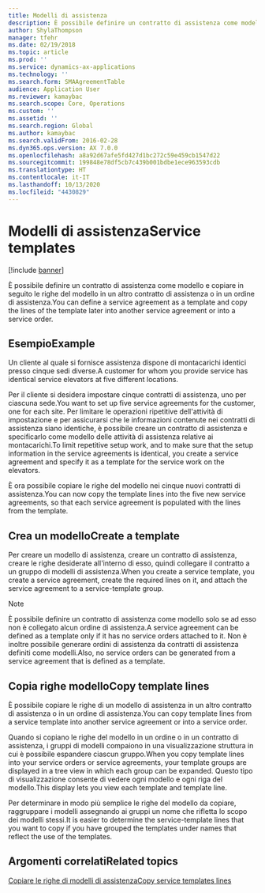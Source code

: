 ```yaml
---
title: Modelli di assistenza
description: È possibile definire un contratto di assistenza come modello e copiare in seguito le righe del modello in un altro contratto di assistenza o in un ordine di assistenza.
author: ShylaThompson
manager: tfehr
ms.date: 02/19/2018
ms.topic: article
ms.prod: ''
ms.service: dynamics-ax-applications
ms.technology: ''
ms.search.form: SMAAgreementTable
audience: Application User
ms.reviewer: kamaybac
ms.search.scope: Core, Operations
ms.custom: ''
ms.assetid: ''
ms.search.region: Global
ms.author: kamaybac
ms.search.validFrom: 2016-02-28
ms.dyn365.ops.version: AX 7.0.0
ms.openlocfilehash: a8a92d67afe5fd427d1bc272c59e459cb1547d22
ms.sourcegitcommit: 199848e78df5cb7c439b001bdbe1ece963593cdb
ms.translationtype: HT
ms.contentlocale: it-IT
ms.lasthandoff: 10/13/2020
ms.locfileid: "4430829"
---
```

# <a name="service-templates"></a><span data-ttu-id="19da1-103">Modelli di assistenza</span><span class="sxs-lookup"><span data-stu-id="19da1-103">Service templates</span></span>

[!include [banner](../includes/banner.md)]

<span data-ttu-id="19da1-104">È possibile definire un contratto di assistenza come modello e copiare in seguito le righe del modello in un altro contratto di assistenza o in un ordine di assistenza.</span><span class="sxs-lookup"><span data-stu-id="19da1-104">You can define a service agreement as a template and copy the lines of the template later into another service agreement or into a service order.</span></span>

## <a name="example"></a><span data-ttu-id="19da1-105">Esempio</span><span class="sxs-lookup"><span data-stu-id="19da1-105">Example</span></span>

<span data-ttu-id="19da1-106">Un cliente al quale si fornisce assistenza dispone di montacarichi identici presso cinque sedi diverse.</span><span class="sxs-lookup"><span data-stu-id="19da1-106">A customer for whom you provide service has identical service elevators at five different locations.</span></span>

<span data-ttu-id="19da1-107">Per il cliente si desidera impostare cinque contratti di assistenza, uno per ciascuna sede.</span><span class="sxs-lookup"><span data-stu-id="19da1-107">You want to set up five service agreements for the customer, one for each site.</span></span>
<span data-ttu-id="19da1-108">Per limitare le operazioni ripetitive dell'attività di impostazione e per assicurarsi che le informazioni contenute nei contratti di assistenza siano identiche, è possibile creare un contratto di assistenza e specificarlo come modello delle attività di assistenza relative ai montacarichi.</span><span class="sxs-lookup"><span data-stu-id="19da1-108">To limit repetitive setup work, and to make sure that the setup information in the service agreements is identical, you create a service agreement and specify it as a template for the service work on the elevators.</span></span>

<span data-ttu-id="19da1-109">È ora possibile copiare le righe del modello nei cinque nuovi contratti di assistenza.</span><span class="sxs-lookup"><span data-stu-id="19da1-109">You can now copy the template lines into the five new service agreements, so that each service agreement is populated with the lines from the template.</span></span>

## <a name="create-a-template"></a><span data-ttu-id="19da1-110">Crea un modello</span><span class="sxs-lookup"><span data-stu-id="19da1-110">Create a template</span></span>

<span data-ttu-id="19da1-111">Per creare un modello di assistenza, creare un contratto di assistenza, creare le righe desiderate all'interno di esso, quindi collegare il contratto a un gruppo di modelli di assistenza.</span><span class="sxs-lookup"><span data-stu-id="19da1-111">When you create a service template, you create a service agreement, create the required lines on it, and attach the service agreement to a service-template group.</span></span>

> [!NOTE]
> <span data-ttu-id="19da1-112">È possibile definire un contratto di assistenza come modello solo se ad esso non è collegato alcun ordine di assistenza.</span><span class="sxs-lookup"><span data-stu-id="19da1-112">A service agreement can be defined as a template only if it has no service orders attached to it.</span></span> <span data-ttu-id="19da1-113">Non è inoltre possibile generare ordini di assistenza da contratti di assistenza definiti come modelli.</span><span class="sxs-lookup"><span data-stu-id="19da1-113">Also, no service orders can be generated from a service agreement that is defined as a template.</span></span>

## <a name="copy-template-lines"></a><span data-ttu-id="19da1-114">Copia righe modello</span><span class="sxs-lookup"><span data-stu-id="19da1-114">Copy template lines</span></span>

<span data-ttu-id="19da1-115">È possibile copiare le righe di un modello di assistenza in un altro contratto di assistenza o in un ordine di assistenza.</span><span class="sxs-lookup"><span data-stu-id="19da1-115">You can copy template lines from a service template into another service agreement or into a service order.</span></span>

<span data-ttu-id="19da1-116">Quando si copiano le righe del modello in un ordine o in un contratto di assistenza, i gruppi di modelli compaiono in una visualizzazione struttura in cui è possibile espandere ciascun gruppo.</span><span class="sxs-lookup"><span data-stu-id="19da1-116">When you copy template lines into your service orders or service agreements, your template groups are displayed in a tree view in which each group can be expanded.</span></span> <span data-ttu-id="19da1-117">Questo tipo di visualizzazione consente di vedere ogni modello e ogni riga del modello.</span><span class="sxs-lookup"><span data-stu-id="19da1-117">This display lets you view each template and template line.</span></span>

<span data-ttu-id="19da1-118">Per determinare in modo più semplice le righe del modello da copiare, raggruppare i modelli assegnando ai gruppi un nome che rifletta lo scopo dei modelli stessi.</span><span class="sxs-lookup"><span data-stu-id="19da1-118">It is easier to determine the service-template lines that you want to copy if you have grouped the templates under names that reflect the use of the templates.</span></span>

## <a name="related-topics"></a><span data-ttu-id="19da1-119">Argomenti correlati</span><span class="sxs-lookup"><span data-stu-id="19da1-119">Related topics</span></span>

[<span data-ttu-id="19da1-120">Copiare le righe di modelli di assistenza</span><span class="sxs-lookup"><span data-stu-id="19da1-120">Copy service templates lines</span></span>](copy-service-template-lines.md)
